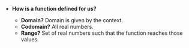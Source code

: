 - **How is a function defined for us?**
    
    - **Domain?** Domain is given by the context.
    - **Codomain?** All real numbers.
    - **Range?** Set of real numbers such that the function reaches those values.